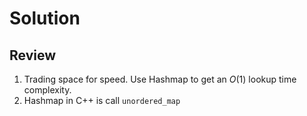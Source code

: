 # Solution

## Review
1. Trading space for speed. Use Hashmap to get an $O(1)$ lookup time complexity.
2. Hashmap in C++ is call `unordered_map`

